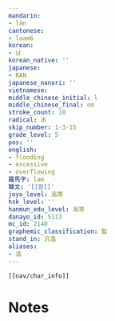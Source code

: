 ```yaml
---
mandarin:
- làn
cantonese:
- laam6
korean:
- 남
korean_native: ''
japanese:
- RAN
japanese_nanori: ''
vietnamese:
middle_chinese_initial: l
middle_chinese_final: ɑm
stroke_count: 18
radical: 水
skip_number: 1-3-15
grade_level: 5
pos: ''
english:
- flooding
- excessive
- overflowing
羅馬字: lam
韓文: '[[람]]'
joyo_level: 高等
hsk_level: ''
hanmun_edu_level: 高等
danayo_id: 5113
mc_id: 2140
graphemic_classification: 監
stand_in: 汎濫
aliases:
- 滥
---
```

```meta-bind-embed
[[nav/char_info]]
```

# Notes
